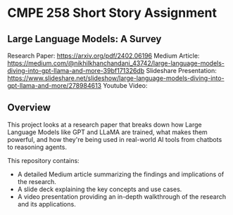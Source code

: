 # **CMPE 258 Short Story Assignment**

## Large Language Models: A Survey

Research Paper: https://arxiv.org/pdf/2402.06196
Medium Article: https://medium.com/@nikhilkhanchandani_43742/large-language-models-diving-into-gpt-llama-and-more-39bf171326db
Slideshare Presentation: https://www.slideshare.net/slideshow/large-language-models-diving-into-gpt-llama-and-more/278984613
Youtube Video:

## Overview

This project looks at a research paper that breaks down how Large Language Models like GPT and LLaMA are trained, what makes them powerful, and how they're being used in real-world AI tools from chatbots to reasoning agents.

This repository contains:

- A detailed Medium article summarizing the findings and implications of the research.
- A slide deck explaining the key concepts and use cases.
- A video presentation providing an in-depth walkthrough of the research and its applications.
